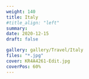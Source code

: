 ```yaml
---
weight: 140
title: Italy
#title_align: "left"
summary: 
date: 2020-12-15
draft: false

gallery: gallery/Travel/Italy
files: "*.jpg"
cover: KR4A4261-Edit.jpg
coverPos: 60%
---
```

